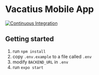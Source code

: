 # Vacatius Mobile App
[![Continuous Integration](https://github.com/vacatius/mobile-app/actions/workflows/ci.yml/badge.svg)](https://github.com/vacatius/mobile-app/actions/workflows/ci.yml)
## Getting started
1. run `npm install`
2. copy `.env.example` to a file called `.env`
3. modify `BACKEND_URL` in `.env`
4. run `expo start`
